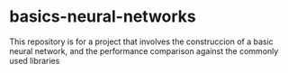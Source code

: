 # basics-neural-networks
This repository is for a project that involves the construccion of a basic neural network, and the performance comparison against the commonly used libraries
